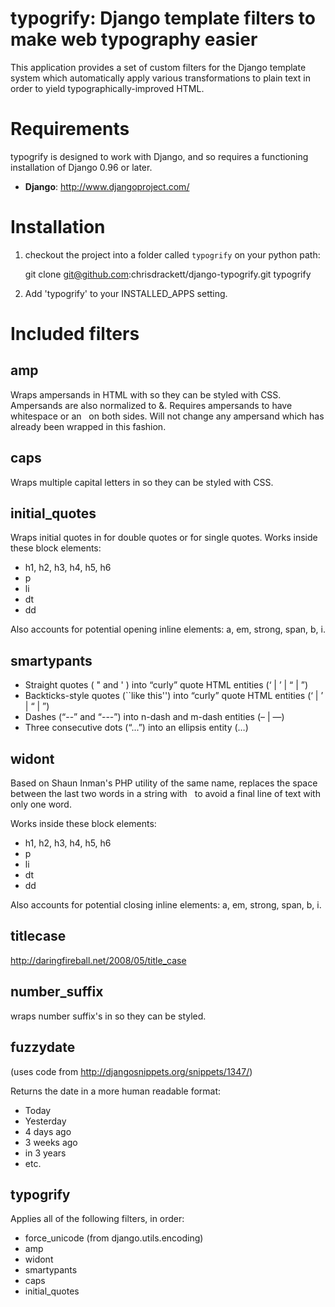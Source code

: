 typogrify: Django template filters to make web typography easier
================================================================

This application provides a set of custom filters for the Django
template system which automatically apply various transformations to
plain text in order to yield typographically-improved HTML.

Requirements
============

typogrify is designed to work with Django, and so requires a
functioning installation of Django 0.96 or later.

* **Django**: http://www.djangoproject.com/

Installation
============

1. checkout the project into a folder called `typogrify` on your python path:

    git clone git@github.com:chrisdrackett/django-typogrify.git typogrify

2. Add 'typogrify' to your INSTALLED_APPS setting.


Included filters
================

amp
---

Wraps ampersands in HTML with <span class="amp"> so they can be
styled with CSS. Ampersands are also normalized to &amp;. Requires
ampersands to have whitespace or an &nbsp; on both sides. Will not
change any ampersand which has already been wrapped in this fashion.

caps
----

Wraps multiple capital letters in <span class="caps"> so they can
be styled with CSS.

initial_quotes
--------------

Wraps initial quotes in <span class="dquo"> for double quotes or
<span class="quo"> for single quotes. Works inside these block
elements:

* h1, h2, h3, h4, h5, h6
* p
* li
* dt
* dd

Also accounts for potential opening inline elements: a, em,
strong, span, b, i.

smartypants
-----------

* Straight quotes ( " and ' ) into “curly” quote HTML entities (&lsquo; | &rsquo; | &ldquo; | &rdquo;)
* Backticks-style quotes (``like this'') into “curly” quote HTML entities (&lsquo; | &rsquo; | &ldquo; | &rdquo;)
* Dashes (“--” and “---”) into n-dash and m-dash entities (&ndash; | &mdash;)
* Three consecutive dots (“...”) into an ellipsis entity (&hellip;)

widont
------

Based on Shaun Inman's PHP utility of the same name, replaces the
space between the last two words in a string with &nbsp; to avoid
a final line of text with only one word.

Works inside these block elements:

* h1, h2, h3, h4, h5, h6
* p
* li
* dt
* dd

Also accounts for potential closing inline elements: a, em,
strong, span, b, i.

titlecase
---------

http://daringfireball.net/2008/05/title_case

number_suffix
-------------

wraps number suffix's in <span class="ord"></span> so they can be styled.

fuzzydate
---------
(uses code from http://djangosnippets.org/snippets/1347/)

Returns the date in a more human readable format:

* Today
* Yesterday
* 4 days ago
* 3 weeks ago
* in 3 years
* etc.

typogrify
---------

Applies all of the following filters, in order:

* force_unicode (from django.utils.encoding)
* amp
* widont
* smartypants
* caps
* initial_quotes

